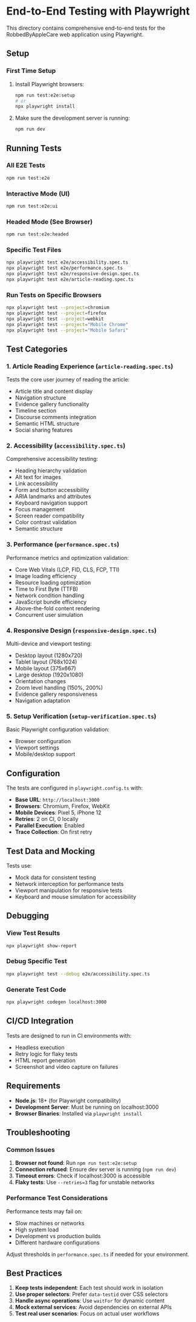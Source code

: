 # End-to-End Testing with Playwright

This directory contains comprehensive end-to-end tests for the RobbedByAppleCare web application using Playwright.

## Setup

### First Time Setup

1. Install Playwright browsers:
   ```bash
   npm run test:e2e:setup
   # or
   npx playwright install
   ```

2. Make sure the development server is running:
   ```bash
   npm run dev
   ```

## Running Tests

### All E2E Tests
```bash
npm run test:e2e
```

### Interactive Mode (UI)
```bash
npm run test:e2e:ui
```

### Headed Mode (See Browser)
```bash
npm run test:e2e:headed
```

### Specific Test Files
```bash
npx playwright test e2e/accessibility.spec.ts
npx playwright test e2e/performance.spec.ts
npx playwright test e2e/responsive-design.spec.ts
npx playwright test e2e/article-reading.spec.ts
```

### Run Tests on Specific Browsers
```bash
npx playwright test --project=chromium
npx playwright test --project=firefox
npx playwright test --project=webkit
npx playwright test --project="Mobile Chrome"
npx playwright test --project="Mobile Safari"
```

## Test Categories

### 1. Article Reading Experience (`article-reading.spec.ts`)
Tests the core user journey of reading the article:
- Article title and content display
- Navigation structure
- Evidence gallery functionality
- Timeline section
- Discourse comments integration
- Semantic HTML structure
- Social sharing features

### 2. Accessibility (`accessibility.spec.ts`)
Comprehensive accessibility testing:
- Heading hierarchy validation
- Alt text for images
- Link accessibility
- Form and button accessibility
- ARIA landmarks and attributes
- Keyboard navigation support
- Focus management
- Screen reader compatibility
- Color contrast validation
- Semantic structure

### 3. Performance (`performance.spec.ts`)
Performance metrics and optimization validation:
- Core Web Vitals (LCP, FID, CLS, FCP, TTI)
- Image loading efficiency
- Resource loading optimization
- Time to First Byte (TTFB)
- Network condition handling
- JavaScript bundle efficiency
- Above-the-fold content rendering
- Concurrent user simulation

### 4. Responsive Design (`responsive-design.spec.ts`)
Multi-device and viewport testing:
- Desktop layout (1280x720)
- Tablet layout (768x1024)
- Mobile layout (375x667)
- Large desktop (1920x1080)
- Orientation changes
- Zoom level handling (150%, 200%)
- Evidence gallery responsiveness
- Navigation adaptation

### 5. Setup Verification (`setup-verification.spec.ts`)
Basic Playwright configuration validation:
- Browser configuration
- Viewport settings
- Mobile/desktop support

## Configuration

The tests are configured in `playwright.config.ts` with:
- **Base URL**: `http://localhost:3000`
- **Browsers**: Chromium, Firefox, WebKit
- **Mobile Devices**: Pixel 5, iPhone 12
- **Retries**: 2 on CI, 0 locally
- **Parallel Execution**: Enabled
- **Trace Collection**: On first retry

## Test Data and Mocking

Tests use:
- Mock data for consistent testing
- Network interception for performance tests
- Viewport manipulation for responsive tests
- Keyboard and mouse simulation for accessibility

## Debugging

### View Test Results
```bash
npx playwright show-report
```

### Debug Specific Test
```bash
npx playwright test --debug e2e/accessibility.spec.ts
```

### Generate Test Code
```bash
npx playwright codegen localhost:3000
```

## CI/CD Integration

Tests are designed to run in CI environments with:
- Headless execution
- Retry logic for flaky tests
- HTML report generation
- Screenshot and video capture on failures

## Requirements

- **Node.js**: 18+ (for Playwright compatibility)
- **Development Server**: Must be running on localhost:3000
- **Browser Binaries**: Installed via `playwright install`

## Troubleshooting

### Common Issues

1. **Browser not found**: Run `npm run test:e2e:setup`
2. **Connection refused**: Ensure dev server is running (`npm run dev`)
3. **Timeout errors**: Check if localhost:3000 is accessible
4. **Flaky tests**: Use `--retries=3` flag for unstable networks

### Performance Test Considerations

Performance tests may fail on:
- Slow machines or networks
- High system load
- Development vs production builds
- Different hardware configurations

Adjust thresholds in `performance.spec.ts` if needed for your environment.

## Best Practices

1. **Keep tests independent**: Each test should work in isolation
2. **Use proper selectors**: Prefer `data-testid` over CSS selectors
3. **Handle async operations**: Use `waitFor` for dynamic content
4. **Mock external services**: Avoid dependencies on external APIs
5. **Test real user scenarios**: Focus on actual user workflows